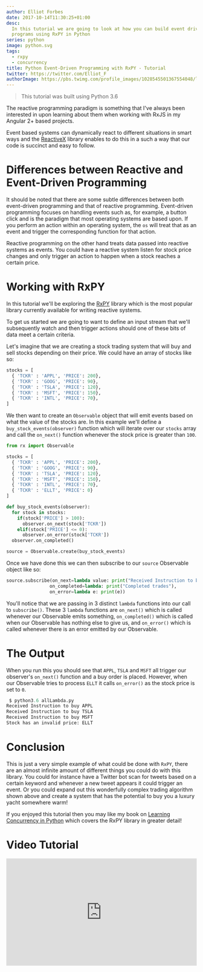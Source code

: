 ```yaml
---
author: Elliot Forbes
date: 2017-10-14T11:30:25+01:00
desc:
  In this tutorial we are going to look at how you can build event driven
  programs using RxPY in Python
series: python
image: python.svg
tags:
  - rxpy
  - concurrency
title: Python Event-Driven Programming with RxPY - Tutorial
twitter: https://twitter.com/Elliot_F
authorImage: https://pbs.twimg.com/profile_images/1028545501367554048/lzr43cQv_400x400.jpg
---
```


> This tutorial was built using Python 3.6

The reactive programming paradigm is something that I've always been interested
in upon learning about them when working with RxJS in my Angular 2+ based
projects.

Event based systems can dynamically react to different situations in smart ways
and the [ReactiveX](https://github.com/ReactiveX) library enables to do this in
a such a way that our code is succinct and easy to follow.

# Differences between Reactive and Event-Driven Programming

It should be noted that there are some subtle differences between both
event-driven programming and that of reactive programming. Event-driven
programming focuses on handling events such as, for example, a button click and
is the paradigm that most operating systems are based upon. If you perform an
action within an operating system, the `os` will treat that as an event and
trigger the corresponding function for that action.

Reactive programming on the other hand treats data passed into reactive systems
as events. You could have a reactive system listen for stock price changes and
only trigger an action to happen when a stock reaches a certain price.

# Working with RxPY

In this tutorial we'll be exploring the
[RxPY](https://github.com/ReactiveX/RxPY) library which is the most popular
library currently available for writing reactive systems.

To get us started we are going to want to define an input stream that we'll
subsequently watch and then trigger actions should one of these bits of data
meet a certain criteria.

Let's imagine that we are creating a stock trading system that will buy and sell
stocks depending on their price. We could have an array of stocks like so:

```py
stocks = [
  { 'TCKR' : 'APPL', 'PRICE': 200},
  { 'TCKR' : 'GOOG', 'PRICE': 90},
  { 'TCKR' : 'TSLA', 'PRICE': 120},
  { 'TCKR' : 'MSFT', 'PRICE': 150},
  { 'TCKR' : 'INTL', 'PRICE': 70},
]
```

We then want to create an `Observable` object that will emit events based on
what the value of the stocks are. In this example we'll define a
`buy_stock_events(observer)` function which will iterate over our `stocks` array
and call the `on_next()` function whenever the stock price is greater than
`100`.

```py
from rx import Observable

stocks = [
  { 'TCKR' : 'APPL', 'PRICE': 200},
  { 'TCKR' : 'GOOG', 'PRICE': 90},
  { 'TCKR' : 'TSLA', 'PRICE': 120},
  { 'TCKR' : 'MSFT', 'PRICE': 150},
  { 'TCKR' : 'INTL', 'PRICE': 70},
  { 'TCKR' : 'ELLT', 'PRICE': 0}
]

def buy_stock_events(observer):
  for stock in stocks:
    if(stock['PRICE'] > 100):
      observer.on_next(stock['TCKR'])
    elif(stock['PRICE'] <= 0):
      observer.on_error(stock['TCKR'])
  observer.on_completed()

source = Observable.create(buy_stock_events)
```

Once we have done this we can then subscribe to our `source` Observable object
like so:

```py
source.subscribe(on_next=lambda value: print("Received Instruction to buy {0}".format(value)),
                on_completed=lambda: print("Completed trades"),
                on_error=lambda e: print(e))
```

You'll notice that we are passing in 3 distinct `lambda` functions into our call
to `subscribe()`. These 3 `lambda` functions are `on_next()` which is called
whenever our Observable emits something, `on_completed()` which is called when
our Observable has nothing else to give us, and `on_error()` which is called
whenever there is an error emitted by our Observable.

# The Output

When you run this you should see that `APPL`, `TSLA` and `MSFT` all trigger our
observer's `on_next()` function and a buy order is placed. However, when our
Observable tries to process `ELLT` it calls `on_error()` as the stock price is
set to `0`.

```py
 $ python3.6 allLambda.py
Received Instruction to buy APPL
Received Instruction to buy TSLA
Received Instruction to buy MSFT
Stock has an invalid price: ELLT
```

# Conclusion

This is just a very simple example of what could be done with `RxPY`, there are
an almost infinite amount of different things you could do with this library.
You could for instance have a Twitter bot scan for tweets based on a certain
keyword and whenever a new tweet appears it could trigger an event. Or you could
expand out this wonderfully complex trading algorithm shown above and create a
system that has the potential to buy you a luxury yacht somewhere warm!

If you enjoyed this tutorial then you may like my book on
[Learning Concurrency in Python](https://www.packtpub.com/application-development/learning-concurrency-python)
which covers the RxPY library in greater detail!

# Video Tutorial

<div style="position:relative;height:0;padding-bottom:56.3%"><iframe src="https://www.youtube.com/embed/tQA8I8yMxxM?ecver=2" style="position:absolute;width:100%;height:100%;left:0" width="639" height="360" frameborder="0" gesture="media" allowfullscreen></iframe></div>

